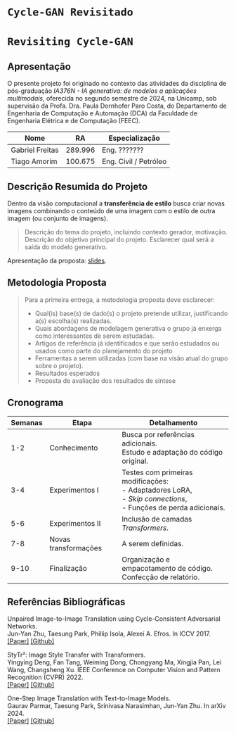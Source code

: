 # `Cycle-GAN Revisitado`
# `Revisiting Cycle-GAN`

## Apresentação

O presente projeto foi originado no contexto das atividades da disciplina de pós-graduação *IA376N - IA generativa: de modelos a aplicações multimodais*, oferecida no segundo semestre de 2024, na Unicamp, sob supervisão da Profa. Dra. Paula Dornhofer Paro Costa, do Departamento de Engenharia de Computação e Automação (DCA) da Faculdade de Engenharia Elétrica e de Computação (FEEC).

|Nome  | RA | Especialização|
|--|--|--|
| Gabriel Freitas  | 289.996  | Eng. ???????|
| Tiago Amorim  | 100.675  | Eng. Civil / Petróleo |

## Descrição Resumida do Projeto

Dentro da visão computacional a **transferência de estilo** busca criar novas imagens combinando o conteúdo de uma imagem com o estilo de outra imagem (ou conjunto de imagens).

> Descrição do tema do projeto, incluindo contexto gerador, motivação.
> Descrição do objetivo principal do projeto.
> Esclarecer qual será a saída do modelo generativo.
>
Apresentação da proposta: [slides](https://docs.google.com/presentation/d/1kkJbaO5Ldz5YJYXXRCdzqwaxpyK8gpK8tgvfre5GHNw/edit?usp=sharing).

## Metodologia Proposta
> Para a primeira entrega, a metodologia proposta deve esclarecer:
> * Qual(is) base(s) de dado(s) o projeto pretende utilizar, justificando a(s) escolha(s) realizadas.
> * Quais abordagens de modelagem generativa o grupo já enxerga como interessantes de serem estudadas.
> * Artigos de referência já identificados e que serão estudados ou usados como parte do planejamento do projeto
> * Ferramentas a serem utilizadas (com base na visão atual do grupo sobre o projeto).
> * Resultados esperados
> * Proposta de avaliação dos resultados de síntese

## Cronograma
| Semanas | Etapa | Detalhamento |
|--       |-- |--|
| 1-2     | Conhecimento | Busca por referências adicionais.<br> Estudo e adaptação do código original. |
| 3-4     | Experimentos I | Testes com primeiras modificações:<br> - Adaptadores LoRA,<br> - _Skip connections_,<br> - Funções de perda adicionais. |
| 5-6     | Experimentos II | Inclusão de camadas _Transformers_. |
| 7-8     | Novas transformações | A serem definidas. |
| 9-10    | Finalização  | Organização e empacotamento de código.<br> Confecção de relatório.  |

## Referências Bibliográficas

Unpaired Image-to-Image Translation using Cycle-Consistent Adversarial Networks.<br>
Jun-Yan Zhu, Taesung Park, Phillip Isola, Alexei A. Efros. In ICCV 2017.<br>
[[Paper]](https://arxiv.org/abs/1703.10593) [[Github]](https://github.com/junyanz/pytorch-CycleGAN-and-pix2pix)

StyTr²: Image Style Transfer with Transformers.<br>
Yingying Deng, Fan Tang, Weiming Dong, Chongyang Ma, Xingjia Pan, Lei Wang, Changsheng Xu. IEEE Conference on Computer Vision and Pattern Recognition (CVPR) 2022.<br>
[[Paper]](https://arxiv.org/abs/2105.14576) [[Github]](https://github.com/diyiiyiii/StyTR-2)

One-Step Image Translation with Text-to-Image Models.<br>
Gaurav Parmar, Taesung Park, Srinivasa Narasimhan, Jun-Yan Zhu. In arXiv 2024.<br>
[[Paper]](https://arxiv.org/abs/2403.12036) [[Github]](https://github.com/GaParmar/img2img-turbo)
